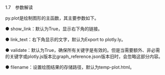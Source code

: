 1.7　参数解读

py.plot是绘制图形的主函数，其主要参数如下。

● show_link：默认为True，显示右下角的链接。

● link_text：右下角显示的文字，默认为Export to plotly.ly。

● validate：默认为True，确保所有关键字是有效的。但是当需要额外、非必需的关键字或plotly.js版本比graph_reference.json版本旧时，会忽略这部分内容。

● filename：设置绘图结果的存储路径，默认为temp-plot.html。
